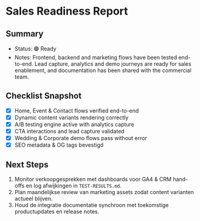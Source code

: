 # Sales Readiness Report

## Summary
- Status: 🟢 Ready
- Notes: Frontend, backend and marketing flows have been tested end-to-end. Lead capture, analytics and demo journeys are ready for sales enablement, and documentation has been shared with the commercial team.

## Checklist Snapshot
- [x] Home, Event & Contact flows verified end-to-end
- [x] Dynamic content variants rendering correctly
- [x] A/B testing engine active with analytics capture
- [x] CTA interactions and lead capture validated
- [x] Wedding & Corporate demo flows pass without error
- [x] SEO metadata & OG tags bevestigd

## Next Steps
1. Monitor verkoopgesprekken met dashboards voor GA4 & CRM hand-offs en log afwijkingen in `TEST-RESULTS.md`.
2. Plan maandelijkse review van marketing assets zodat content varianten actueel blijven.
3. Houd de integratie documentatie synchroon met toekomstige productupdates en release notes.
